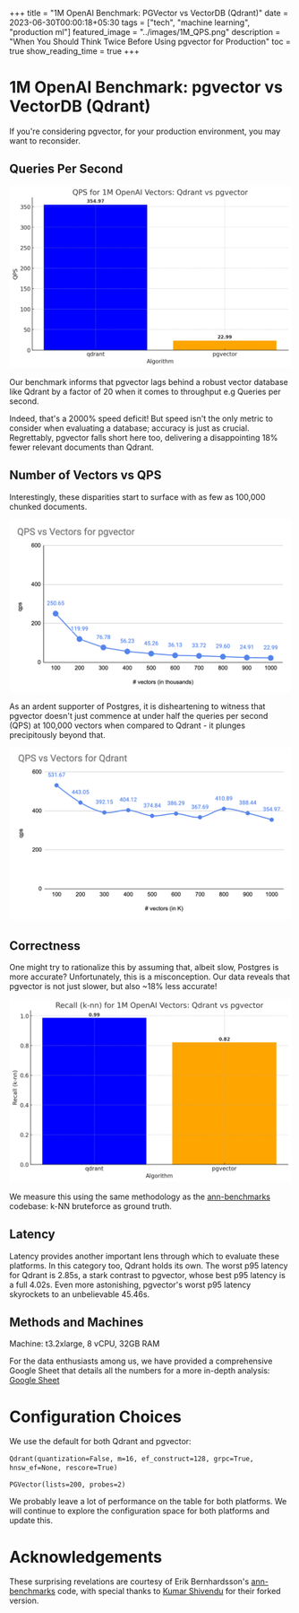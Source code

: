 +++
title =  "1M OpenAI Benchmark: PGVector vs VectorDB (Qdrant)"
date = 2023-06-30T00:00:18+05:30
tags = ["tech", "machine learning", "production ml"]
featured_image = "../images/1M_QPS.png"
description = "When You Should Think Twice Before Using pgvector for Production"
toc = true
show_reading_time = true
+++

# 1M OpenAI Benchmark: pgvector vs VectorDB (Qdrant)

If you're considering pgvector, for your production environment, you may want to reconsider. 
## Queries Per Second

![](../images/1M_QPS.jpeg)

Our benchmark informs that pgvector lags behind a robust vector database like Qdrant by a factor of 20 when it comes to throughput e.g Queries per second. 

Indeed, that's a 2000% speed deficit! But speed isn't the only metric to consider when evaluating a database; accuracy is just as crucial. Regrettably, pgvector falls short here too, delivering a disappointing 18% fewer relevant documents than Qdrant.

## Number of Vectors vs QPS

Interestingly, these disparities start to surface with as few as 100,000 chunked documents. 

![](../images/QPSvsVectorpgvector.png)

As an ardent supporter of Postgres, it is disheartening to witness that pgvector doesn't just commence at under half the queries per second (QPS) at 100,000 vectors when compared to Qdrant - it plunges precipitously beyond that. 

![](../images/QPSvsVectorQdrant.png)

## Correctness

One might try to rationalize this by assuming that, albeit slow, Postgres is more accurate? Unfortunately, this is a misconception. Our data reveals that pgvector is not just slower, but also ~18% less accurate!

![](../images/1M_kNN.jpeg)

We measure this using the same methodology as the [ann-benchmarks](https://ann-benchmarks.com) codebase: k-NN bruteforce as ground truth.

## Latency

Latency provides another important lens through which to evaluate these platforms. In this category too, Qdrant holds its own. The worst p95 latency for Qdrant is 2.85s, a stark contrast to pgvector, whose best p95 latency is a full 4.02s. Even more astonishing, pgvector's worst p95 latency skyrockets to an unbelievable 45.46s.

## Methods and Machines

Machine: t3.2xlarge, 8 vCPU, 32GB RAM

For the data enthusiasts among us, we have provided a comprehensive Google Sheet that details all the numbers for a more in-depth analysis: [Google Sheet](https://docs.google.com/spreadsheets/d/1t2-tXID2LJCXdLv1JTPQaYhmMs6woOnK7W7nkEuDsUc/edit?usp=sharing)

# Configuration Choices

We use the default for both Qdrant and pgvector:

```
Qdrant(quantization=False, m=16, ef_construct=128, grpc=True, hnsw_ef=None, rescore=True)
```

```
PGVector(lists=200, probes=2)
```

We probably leave a lot of performance on the table for both platforms. We will continue to explore the configuration space for both platforms and update this. 

# Acknowledgements
These surprising revelations are courtesy of Erik Bernhardsson's [ann-benchmarks](https://ann-benchmarks.com) code, with special thanks to [Kumar Shivendu](https://www.linkedin.com/in/kshivendu) for their forked version.